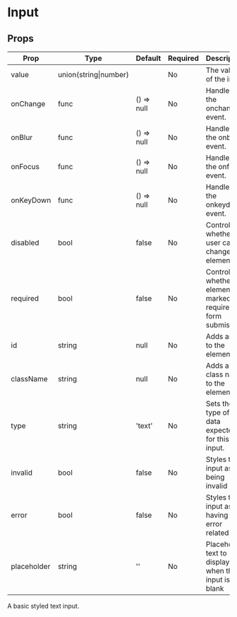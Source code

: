 Input
=====


Props
-----

Prop                  | Type     | Default                   | Required | Description
--------------------- | -------- | ------------------------- | -------- | -----------
value|union(string\|number)||No|The value of the input.
onChange|func|() => null|No|Handler for the onchange event.
onBlur|func|() => null|No|Handler for the onblur event.
onFocus|func|() => null|No|Handler for the onfocus event.
onKeyDown|func|() => null|No|Handler for the onkeydown event.
disabled|bool|false|No|Controls whether the user can change this element.
required|bool|false|No|Controls whether the element is marked as required for form submission.
id|string|null|No|Adds an id to the element.
className|string|null|No|Adds a class name to the element.
type|string|'text'|No|Sets the type of data expected for this input.
invalid|bool|false|No|Styles this input as being invalid
error|bool|false|No|Styles this input as having an error related to it
placeholder|string|''|No|Placeholder text to display when the input is blank

A basic styled text input.
